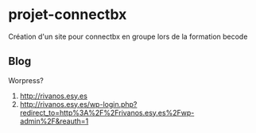 # projet-connectbx
Création d'un site pour connectbx en groupe lors de la formation becode


## Blog

Worpress? 
1. http://rivanos.esy.es
2. http://rivanos.esy.es/wp-login.php?redirect_to=http%3A%2F%2Frivanos.esy.es%2Fwp-admin%2F&reauth=1
